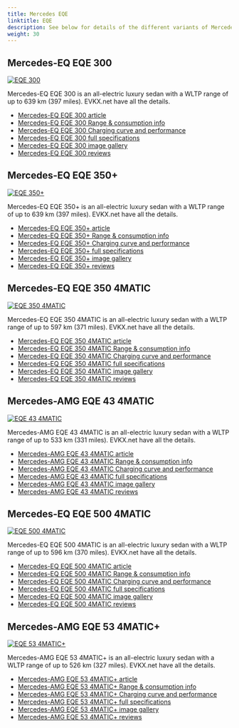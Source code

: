 ```yaml
---
title: Mercedes EQE
linktitle: EQE
description: See below for details of the different variants of Mercedes EQE
weight: 30
---
```

## Mercedes-EQ EQE 300

[![EQE 300](https://media.evkx.net/multimedia/models/mercedes/eqe/eqe_300/main_1_st.jpg)](/models/mercedes/eqe/eqe_300/)

Mercedes-EQ EQE 300 is an all-electric luxury sedan with a WLTP range of up to 639 km (397 miles). EVKX.net have all the details. 

- [Mercedes-EQ EQE 300 article](/models/mercedes/eqe/eqe_300/)
- [Mercedes-EQ EQE 300 Range & consumption info](/models/mercedes/eqe/eqe_300//rangeandconsumption)
- [Mercedes-EQ EQE 300 Charging curve and performance](/models/mercedes/eqe/eqe_300//chargingcurve)
- [Mercedes-EQ EQE 300 full specifications](/models/mercedes/eqe/eqe_300//specifications)
- [Mercedes-EQ EQE 300 image gallery](/models/mercedes/eqe/eqe_300//gallery)
- [Mercedes-EQ EQE 300 reviews](/models/mercedes/eqe/eqe_300//reviews)

## Mercedes-EQ EQE 350+

[![EQE 350+](https://media.evkx.net/multimedia/models/mercedes/eqe/eqe_350plus/main_1_st.jpg)](/models/mercedes/eqe/eqe_350plus/)

Mercedes-EQ EQE 350+ is an all-electric luxury sedan with a WLTP range of up to 639 km (397 miles). EVKX.net have all the details. 

- [Mercedes-EQ EQE 350+ article](/models/mercedes/eqe/eqe_350plus/)
- [Mercedes-EQ EQE 350+ Range & consumption info](/models/mercedes/eqe/eqe_350plus//rangeandconsumption)
- [Mercedes-EQ EQE 350+ Charging curve and performance](/models/mercedes/eqe/eqe_350plus//chargingcurve)
- [Mercedes-EQ EQE 350+ full specifications](/models/mercedes/eqe/eqe_350plus//specifications)
- [Mercedes-EQ EQE 350+ image gallery](/models/mercedes/eqe/eqe_350plus//gallery)
- [Mercedes-EQ EQE 350+ reviews](/models/mercedes/eqe/eqe_350plus//reviews)

## Mercedes-EQ EQE 350 4MATIC

[![EQE 350 4MATIC](https://media.evkx.net/multimedia/models/mercedes/eqe/eqe_350_4matic/main_1_st.jpg)](/models/mercedes/eqe/eqe_350_4matic/)

Mercedes-EQ EQE 350 4MATIC is an all-electric luxury sedan with a WLTP range of up to 597 km (371 miles). EVKX.net have all the details. 

- [Mercedes-EQ EQE 350 4MATIC article](/models/mercedes/eqe/eqe_350_4matic/)
- [Mercedes-EQ EQE 350 4MATIC Range & consumption info](/models/mercedes/eqe/eqe_350_4matic//rangeandconsumption)
- [Mercedes-EQ EQE 350 4MATIC Charging curve and performance](/models/mercedes/eqe/eqe_350_4matic//chargingcurve)
- [Mercedes-EQ EQE 350 4MATIC full specifications](/models/mercedes/eqe/eqe_350_4matic//specifications)
- [Mercedes-EQ EQE 350 4MATIC image gallery](/models/mercedes/eqe/eqe_350_4matic//gallery)
- [Mercedes-EQ EQE 350 4MATIC reviews](/models/mercedes/eqe/eqe_350_4matic//reviews)

## Mercedes-AMG EQE 43 4MATIC

[![EQE 43 4MATIC](https://media.evkx.net/multimedia/models/mercedes/eqe/eqe_43_4matic/main_1_st.jpg)](/models/mercedes/eqe/eqe_43_4matic/)

Mercedes-AMG EQE 43 4MATIC is an all-electric luxury sedan with a WLTP range of up to 533 km (331 miles). EVKX.net have all the details. 

- [Mercedes-AMG EQE 43 4MATIC article](/models/mercedes/eqe/eqe_43_4matic/)
- [Mercedes-AMG EQE 43 4MATIC Range & consumption info](/models/mercedes/eqe/eqe_43_4matic//rangeandconsumption)
- [Mercedes-AMG EQE 43 4MATIC Charging curve and performance](/models/mercedes/eqe/eqe_43_4matic//chargingcurve)
- [Mercedes-AMG EQE 43 4MATIC full specifications](/models/mercedes/eqe/eqe_43_4matic//specifications)
- [Mercedes-AMG EQE 43 4MATIC image gallery](/models/mercedes/eqe/eqe_43_4matic//gallery)
- [Mercedes-AMG EQE 43 4MATIC reviews](/models/mercedes/eqe/eqe_43_4matic//reviews)

## Mercedes-EQ EQE 500 4MATIC

[![EQE 500 4MATIC](https://media.evkx.net/multimedia/models/mercedes/eqe/eqe_500_4matic/main_1_st.jpg)](/models/mercedes/eqe/eqe_500_4matic/)

Mercedes-EQ EQE 500 4MATIC is an all-electric luxury sedan with a WLTP range of up to 596 km (370 miles). EVKX.net have all the details. 

- [Mercedes-EQ EQE 500 4MATIC article](/models/mercedes/eqe/eqe_500_4matic/)
- [Mercedes-EQ EQE 500 4MATIC Range & consumption info](/models/mercedes/eqe/eqe_500_4matic//rangeandconsumption)
- [Mercedes-EQ EQE 500 4MATIC Charging curve and performance](/models/mercedes/eqe/eqe_500_4matic//chargingcurve)
- [Mercedes-EQ EQE 500 4MATIC full specifications](/models/mercedes/eqe/eqe_500_4matic//specifications)
- [Mercedes-EQ EQE 500 4MATIC image gallery](/models/mercedes/eqe/eqe_500_4matic//gallery)
- [Mercedes-EQ EQE 500 4MATIC reviews](/models/mercedes/eqe/eqe_500_4matic//reviews)

## Mercedes-AMG EQE 53 4MATIC+

[![EQE 53 4MATIC+](https://media.evkx.net/multimedia/models/mercedes/eqe/eqe_53_4maticplus/main_1_st.jpg)](/models/mercedes/eqe/eqe_53_4maticplus/)

Mercedes-AMG EQE 53 4MATIC+ is an all-electric luxury sedan with a WLTP range of up to 526 km (327 miles). EVKX.net have all the details. 

- [Mercedes-AMG EQE 53 4MATIC+ article](/models/mercedes/eqe/eqe_53_4maticplus/)
- [Mercedes-AMG EQE 53 4MATIC+ Range & consumption info](/models/mercedes/eqe/eqe_53_4maticplus//rangeandconsumption)
- [Mercedes-AMG EQE 53 4MATIC+ Charging curve and performance](/models/mercedes/eqe/eqe_53_4maticplus//chargingcurve)
- [Mercedes-AMG EQE 53 4MATIC+ full specifications](/models/mercedes/eqe/eqe_53_4maticplus//specifications)
- [Mercedes-AMG EQE 53 4MATIC+ image gallery](/models/mercedes/eqe/eqe_53_4maticplus//gallery)
- [Mercedes-AMG EQE 53 4MATIC+ reviews](/models/mercedes/eqe/eqe_53_4maticplus//reviews)

